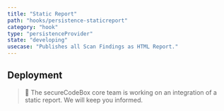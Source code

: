 ```yaml
---
title: "Static Report"
path: "hooks/persistence-staticreport"
category: "hook"
type: "persistenceProvider"
state: "developing"
usecase: "Publishes all Scan Findings as HTML Report."
---
```


<!-- end -->

## Deployment
> 🔧 The secureCodeBox core team is working on an integration of a static report. We will keep you informed.

